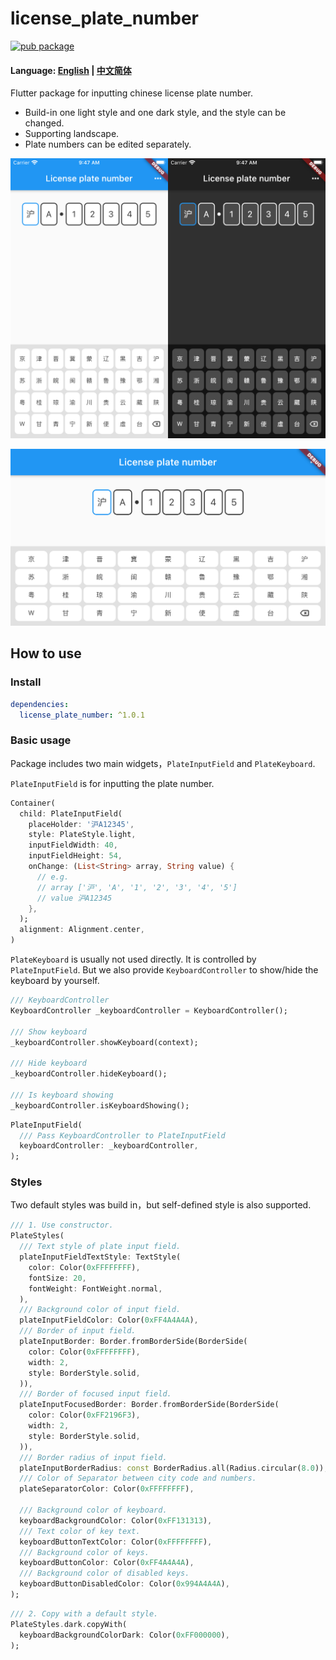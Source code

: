 # license_plate_number

[![pub package](https://img.shields.io/pub/v/license_plate_number)](https://img.shields.io/pub/v/license_plate_number)

#### Language: [English](README.md) | [中文简体](README_CN.md) 

Flutter package for inputting chinese license plate number.

- Build-in one light style and one dark style, and the style can be changed.
- Supporting landscape.
- Plate numbers can be edited separately.

![](screenshots/screen_shot_portrait.png)

![](screenshots/screenshot_landscape_light.png)



## How to use

### Install

```yaml
dependencies:
  license_plate_number: ^1.0.1
```

### Basic usage

Package includes two main widgets，`PlateInputField` and `PlateKeyboard`.

`PlateInputField` is for inputting the plate number.

```dart
Container(
  child: PlateInputField(
    placeHolder: '沪A12345',
    style: PlateStyle.light,
    inputFieldWidth: 40,
    inputFieldHeight: 54,
    onChange: (List<String> array, String value) {
      // e.g.
      // array ['沪', 'A', '1', '2', '3', '4', '5']
      // value 沪A12345
    },
  );
  alignment: Alignment.center,
)
```

`PlateKeyboard` is usually not used directly. It is controlled by `PlateInputField`. But we also provide `KeyboardController` to show/hide the keyboard by yourself.

```dart
/// KeyboardController
KeyboardController _keyboardController = KeyboardController();

/// Show keyboard
_keyboardController.showKeyboard(context);

/// Hide keyboard
_keyboardController.hideKeyboard();

/// Is keyboard showing
_keyboardController.isKeyboardShowing();
```

```dart
PlateInputField(
  /// Pass KeyboardController to PlateInputField
  keyboardController: _keyboardController,
);
```


### Styles

Two default styles was build in，but self-defined style is also supported.

```dart
/// 1. Use constructor.
PlateStyles(
  /// Text style of plate input field.
  plateInputFieldTextStyle: TextStyle(
    color: Color(0xFFFFFFFF),
    fontSize: 20,
    fontWeight: FontWeight.normal,
  ),
  /// Background color of input field.
  plateInputFieldColor: Color(0xFF4A4A4A),
  /// Border of input field.
  plateInputBorder: Border.fromBorderSide(BorderSide(
    color: Color(0xFFFFFFFF),
    width: 2,
    style: BorderStyle.solid,
  )),
  /// Border of focused input field.
  plateInputFocusedBorder: Border.fromBorderSide(BorderSide(
    color: Color(0xFF2196F3),
    width: 2,
    style: BorderStyle.solid,
  )),
  /// Border radius of input field.
  plateInputBorderRadius: const BorderRadius.all(Radius.circular(8.0)),
  /// Color of Separator between city code and numbers.
  plateSeparatorColor: Color(0xFFFFFFFF),
  
  /// Background color of keyboard.
  keyboardBackgroundColor: Color(0xFF131313),
  /// Text color of key text.
  keyboardButtonTextColor: Color(0xFFFFFFFF),
  /// Background color of keys.
  keyboardButtonColor: Color(0xFF4A4A4A),
  /// Background color of disabled keys.
  keyboardButtonDisabledColor: Color(0x994A4A4A),
);
```

```dart
/// 2. Copy with a default style.
PlateStyles.dark.copyWith(
  keyboardBackgroundColorDark: Color(0xFF000000),
);
```

